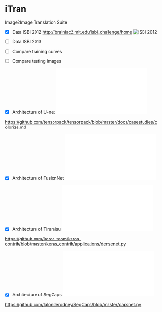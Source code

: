 # iTran
Image2Image Translation Suite
- [x] Data ISBI 2012 http://brainiac2.mit.edu/isbi_challenge/home 
![ISBI 2012](http://brainiac2.mit.edu/isbi_challenge/sites/default/files/Challenge-ISBI-2012-sample-image.png)

- [ ] Data ISBI 2013

- [ ] Compare training curves     

- [ ] Compare testing images

- [x] Architecture of U-net ![Unet](Architecture_Unet.pdf)

https://github.com/tensorpack/tensorpack/blob/master/docs/casestudies/colorize.md

- [x] Architecture of FusionNet ![FusionNet](Architecture_FusionNet.pdf)

- [x] Architecture of Tiramisu ![Tiramisu](Architecture_Tiramisu.pdf)

https://github.com/keras-team/keras-contrib/blob/master/keras_contrib/applications/densenet.py

- [x] Architecture of SegCaps ![SegCaps](Architecture_SegCaps.pdf)

https://github.com/lalonderodney/SegCaps/blob/master/capsnet.py 

